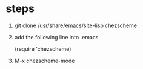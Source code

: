 # steps
1. git clone /usr/share/emacs/site-lisp chezscheme
2. add the following line into .emacs  


    (require 'chezscheme)
    
3. M-x chezscheme-mode



